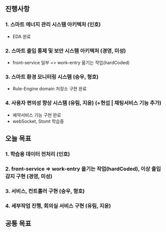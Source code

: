 ## 진행사항

### 1. 스마트 에너지 관리 시스템 아키텍처 (인호)
- EDA 완료
### 2. 스마트 출입 통제 및 보안 시스템 아키텍처 (경영, 미성)
- front-service 일부 => work-entry 옮기는 작업(hardCoded)
### 3. 스마트 환경 모니터링 시스템 (승우, 형호)
- Rule-Engine domain 저장소 구현 완료
### 4. 사용자 편의성 향상 시스템 (유림, 지윤) (+현섭 | 채팅서비스 기능 추가)
- 예약서비스 기능 구현 완료
- webSocket, Stomt 학습중
## 오늘 목표

### 1. 학습용 데이터 전처리 (인호)
### 2. front-service => work-entry 옮기는 작업(hardCoded), 이상 출입 감지 구현  (경영, 미성)
### 3. 서비스, 컨트롤러 구현  (승우, 형호)
### 4. 세부작업 진행, 회의실 서비스 구현 (유림, 지윤)

## 공통 목표

### 
